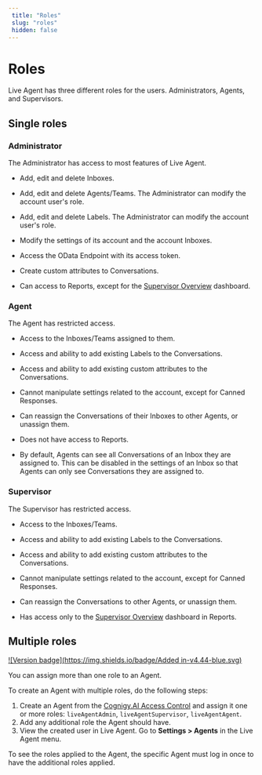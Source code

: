 ```yaml
---
 title: "Roles"
 slug: "roles" 
 hidden: false 
---
```


# Roles

Live Agent has three different roles for the users. Administrators, Agents, and Supervisors.

## Single roles

### Administrator

The Administrator has access to most features of Live Agent. 

- Add, edit and delete Inboxes.

- Add, edit and delete Agents/Teams. The Administrator can modify the account user's role.

- Add, edit and delete Labels. The Administrator can modify the account user's role.

- Modify the settings of its account and the account Inboxes.

- Access the OData Endpoint with its access token.

- Create custom attributes to Conversations.

- Can access to Reports, except for the [Supervisor Overview](reports.md#overview---supervisor-dashboard) dashboard.

### Agent

The Agent has restricted access.

- Access to the Inboxes/Teams assigned to them.

- Access and ability to add existing Labels to the Conversations.

- Access and ability to add existing custom attributes to the Conversations.

- Cannot manipulate settings related to the account, except for Canned Responses.

- Can reassign the Conversations of their Inboxes to other Agents, or unassign them.

- Does not have access to Reports.

- By default, Agents can see all Conversations of an Inbox they are assigned to. This can be disabled in the settings of an Inbox so that Agents can only see Conversations they are assigned to.

### Supervisor

The Supervisor has restricted access.

- Access to the Inboxes/Teams.

- Access and ability to add existing Labels to the Conversations.

- Access and ability to add existing custom attributes to the Conversations.

- Cannot manipulate settings related to the account, except for Canned Responses.

- Can reassign the Conversations to other Agents, or unassign them.

- Has access only to the [Supervisor Overview](reports.md#overview---supervisor-dashboard) dashboard in Reports.

## Multiple roles

[![Version badge](https://img.shields.io/badge/Added in-v4.44-blue.svg)](../release-notes/4.44.md)

You can assign more than one role to an Agent.

To create an Agent with multiple roles, do the following steps:

1. Create an Agent from the [Cognigy.AI Access Control](../ai/tools/user-menu/access-control.md) and assign it one or more roles: `liveAgentAdmin`, `liveAgentSupervisor`, `liveAgentAgent`.
2. Add any additional role the Agent should have.
3. View the created user in Live Agent. Go to **Settings > Agents** in the Live Agent menu.

To see the roles applied to the Agent, the specific Agent must log in once to have the additional roles applied.